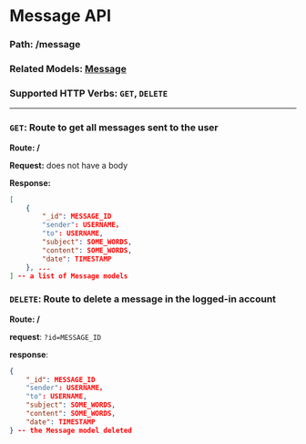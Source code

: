 # Message API
### Path: /message
### Related Models: [Message](../models/message.js)
### Supported HTTP Verbs: ```GET```, ```DELETE```
---
### ```GET```: Route to get all messages sent to the user
**Route: /**

**Request:** does not have a body

**Response:**
```json
[
    {
        "_id": MESSAGE_ID
        "sender": USERNAME，
        "to": USERNAME,
        "subject": SOME_WORDS,
        "content": SOME_WORDS,
        "date": TIMESTAMP
    }, ...
] -- a list of Message models
```

### ```DELETE```: Route to delete a message in the logged-in account
**Route: /**

**request**: ```?id=MESSAGE_ID```

**response**:
```json
{
    "_id": MESSAGE_ID
    "sender": USERNAME，
    "to": USERNAME,
    "subject": SOME_WORDS,
    "content": SOME_WORDS,
    "date": TIMESTAMP
} -- the Message model deleted
```
